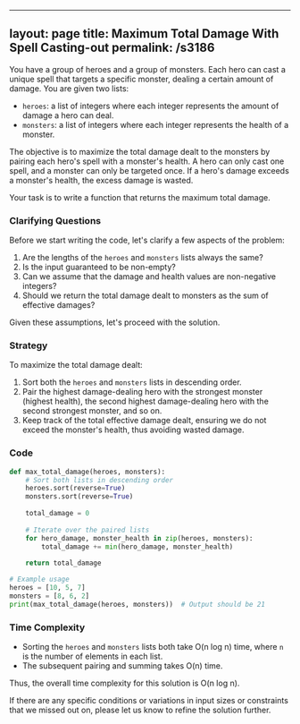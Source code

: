 
---
layout: page
title:  Maximum Total Damage With Spell Casting-out
permalink: /s3186
---

You have a group of heroes and a group of monsters. Each hero can cast a unique spell that targets a specific monster, dealing a certain amount of damage. You are given two lists:
- `heroes`: a list of integers where each integer represents the amount of damage a hero can deal.
- `monsters`: a list of integers where each integer represents the health of a monster.

The objective is to maximize the total damage dealt to the monsters by pairing each hero's spell with a monster's health. A hero can only cast one spell, and a monster can only be targeted once. If a hero's damage exceeds a monster's health, the excess damage is wasted.

Your task is to write a function that returns the maximum total damage.

### Clarifying Questions

Before we start writing the code, let's clarify a few aspects of the problem:
1. Are the lengths of the `heroes` and `monsters` lists always the same?
2. Is the input guaranteed to be non-empty?
3. Can we assume that the damage and health values are non-negative integers?
4. Should we return the total damage dealt to monsters as the sum of effective damages?

Given these assumptions, let's proceed with the solution.

### Strategy

To maximize the total damage dealt:
1. Sort both the `heroes` and `monsters` lists in descending order.
2. Pair the highest damage-dealing hero with the strongest monster (highest health), the second highest damage-dealing hero with the second strongest monster, and so on.
3. Keep track of the total effective damage dealt, ensuring we do not exceed the monster's health, thus avoiding wasted damage.

### Code

```python
def max_total_damage(heroes, monsters):
    # Sort both lists in descending order
    heroes.sort(reverse=True)
    monsters.sort(reverse=True)
    
    total_damage = 0
    
    # Iterate over the paired lists
    for hero_damage, monster_health in zip(heroes, monsters):
        total_damage += min(hero_damage, monster_health)
        
    return total_damage

# Example usage
heroes = [10, 5, 7]
monsters = [8, 6, 2]
print(max_total_damage(heroes, monsters))  # Output should be 21
```

### Time Complexity

- Sorting the `heroes` and `monsters` lists both take O(n log n) time, where `n` is the number of elements in each list.
- The subsequent pairing and summing takes O(n) time.

Thus, the overall time complexity for this solution is O(n log n).

If there are any specific conditions or variations in input sizes or constraints that we missed out on, please let us know to refine the solution further.